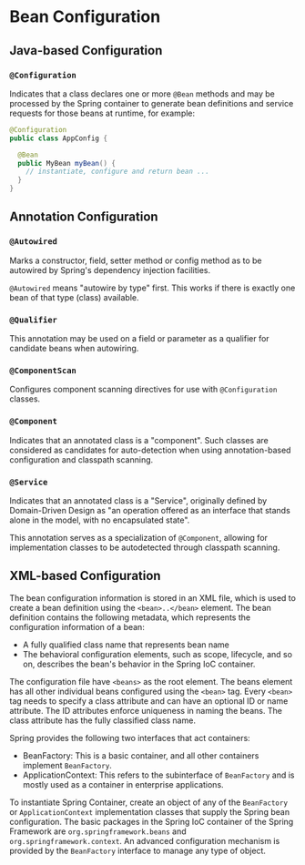 # Bean Configuration

## Java-based Configuration


### `@Configuration`

Indicates that a class declares one or more `@Bean` methods and may be processed by the Spring container to generate bean definitions and service requests for those beans at runtime, for example:
```java
@Configuration
public class AppConfig {

  @Bean
  public MyBean myBean() {
    // instantiate, configure and return bean ...
  }
}
```

## Annotation Configuration

### `@Autowired`

Marks a constructor, field, setter method or config method as to be autowired by Spring's dependency injection facilities.

`@Autowired` means "autowire by type" first.
This works if there is exactly one bean of that type (class) available.

### `@Qualifier`

This annotation may be used on a field or parameter as a qualifier for candidate beans when autowiring.

### `@ComponentScan`

Configures component scanning directives for use with `@Configuration` classes.

### `@Component`

Indicates that an annotated class is a "component".
Such classes are considered as candidates for auto-detection when using annotation-based configuration and classpath scanning.

### `@Service`

Indicates that an annotated class is a "Service", originally defined by Domain-Driven Design as "an operation offered as an interface that stands alone in the model, with no encapsulated state".

This annotation serves as a specialization of `@Component`, allowing for implementation classes to be autodetected through classpath scanning.

## XML-based Configuration

The bean configuration information is stored in an XML file, which is used to create a bean definition using the `<bean>..</bean>` element.
The bean definition contains the following metadata, which represents the configuration information of a bean:
* A fully qualified class name that represents bean name
* The behavioral configuration elements, such as scope, lifecycle, and so on, describes the bean's behavior in the Spring IoC container.

The configuration file have `<beans>` as the root element.
The beans element has all other individual beans configured using the `<bean>` tag.
Every `<bean>` tag needs to specify a class attribute and can have an optional ID or name attribute.
The ID attributes enforce uniqueness in naming the beans.
The class attribute has the fully classified class name.

Spring provides the following two interfaces that act containers:
* BeanFactory: This is a basic container, and all other containers implement `BeanFactory`.
* ApplicationContext: This refers to the subinterface of `BeanFactory` and is mostly used as a container in enterprise applications.

To instantiate Spring Container, create an object of any of the `BeanFactory` or `ApplicationContext` implementation classes that supply the Spring bean configuration.
The basic packages in the Spring IoC container of the Spring Framework are `org.springframework.beans` and `org.springframework.context`. An advanced configuration mechanism is provided by the `BeanFactory` interface to manage any type of object.
